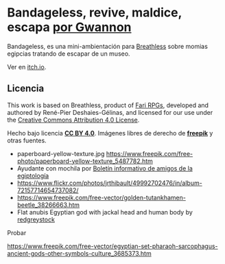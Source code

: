 # Bandageless, revive, maldice, escapa [por Gwannon](https://gwannon.itch.io/bandageless-breathless)

Bandageless, es una mini-ambientación para [Breathless](https://fari-rpgs.itch.io/breathless-srd) sobre momias egipcias tratando de escapar de un museo.

Ver en [itch.io](https://gwannon.itch.io/bandageless-breathless).

## Licencia 

This work is based on Breathless, product of [Fari RPGs](https://farirpgs.com/), developed and authored by René-Pier Deshaies-Gélinas, and licensed for our use under the [Creative Commons Attribution 4.0 License](https://creativecommons.org/licenses/by/4.0/).

Hecho bajo licencia **[CC BY 4.0](https://creativecommons.org/licenses/by/4.0/legalcode.es)**. Imágenes libres de derecho de **[freepik](https://www.freepik.com/)** y otras fuentes.

* paperboard-yellow-texture.jpg https://www.freepik.com/free-photo/paperboard-yellow-texture_5487782.htm
* Ayudante con mochila por [Boletín informativo de amigos de la egiptología](https://egiptologia.com/wp-content/uploads/2010/01/BIAE62.pdf)
* https://www.flickr.com/photos/jrthibault/49992702476/in/album-72157714654737082/
* https://www.freepik.com/free-vector/golden-tutankhamen-beetle_38266663.htm
* Flat anubis Egyptian god with jackal head and human body by [redgreystock](https://www.freepik.com/free-vector/flat-anubis-egyptian-god-with-jackal-head-human-body_51240814.htm)


Probar

https://www.freepik.com/free-vector/egyptian-set-pharaoh-sarcophagus-ancient-gods-other-symbols-culture_3685373.htm